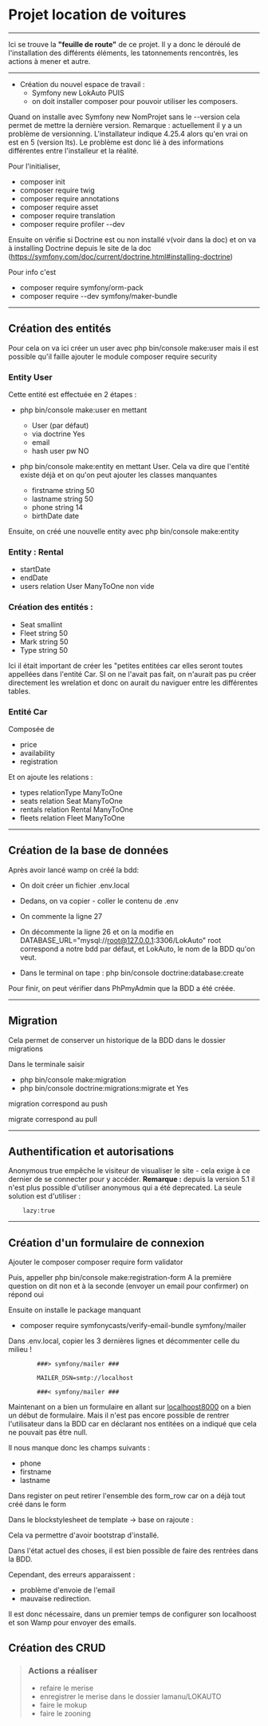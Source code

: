 # Projet location de voitures


***
Ici se trouve la **"feuille de route"** de ce projet.
Il y a donc le déroulé de l'installation des différents éléments, les tatonnements rencontrés, les actions à mener et autre.

***

  - Création du nouvel espace de travail :
       * Symfony new LokAuto 
            PUIS
       * on doit installer composer pour pouvoir utiliser les composers.

 Quand on installe avec Symfony new NomProjet sans le --version cela permet de mettre la dernière version.
Remarque : actuellement il y a un problème de versionning. L'installateur indique 
4.25.4 alors qu'en vrai on est en 5 (version lts). Le problème est donc lié à des informations différentes entre l'installeur et la réalité.
 
 Pour l'initialiser, 
 
- composer init
- composer require twig
- composer require annotations
- composer require asset
- composer require translation
- composer require profiler --dev

Ensuite on vérifie si Doctrine est ou non installé v(voir dans la doc) et on va à installing Doctrine depuis le site de la doc (https://symfony.com/doc/current/doctrine.html#installing-doctrine)

Pour info c'est
 - composer require symfony/orm-pack
 - composer require --dev symfony/maker-bundle

***

## Création des entités
Pour cela on va ici créer un user avec php bin/console make:user
mais il est possible qu'il faille ajouter le module composer require security


### Entity User
Cette entité est effectuée en 2 étapes :
 - php bin/console make:user
  en mettant
     * User (par défaut)
     * via doctrine Yes
     * email
     *  hash user pw NO
  
 - php bin/console make:entity
  en mettant User. Cela va dire que l'entité existe déjà et on qu'on peut ajouter les classes manquantes
    * firstname string 50
    * lastname string 50
    * phone string 14
    * birthDate date


Ensuite, on créé une nouvelle entity avec php bin/console make:entity

### Entity : Rental

- startDate
- endDate
- users relation  User ManyToOne non vide

### Création des entités :
 - Seat smallint
 - Fleet string 50
 - Mark string 50
 - Type string 50

Ici il était important de créer les "petites entitées car elles seront toutes appellées dans l'entité Car. SI on ne l'avait pas fait, on n'aurait pas pu créer directement les wrelation et donc on aurait du naviguer entre les différentes tables.

### Entité Car

Composée de
- price
- availability
- registration

Et on ajoute les relations :
 - types relationType ManyToOne
 - seats relation Seat ManyToOne
 - rentals relation Rental ManyToOne
 - fleets relation Fleet ManyToOne

***

## Création de la base de données

Après avoir lancé wamp on créé la bdd:

 - On doit créer un fichier .env.local
 - Dedans, on va copier - coller le contenu de .env
 - On commente la ligne 27
 - On décommente la ligne 26 et on la modifie en 
        DATABASE_URL="mysql://root@127.0.0.1:3306/LokAuto"
        root correspond a notre bdd par défaut, et LokAuto, le nom de la BDD qu'on veut.

 - Dans le terminal on tape :
        php bin/console doctrine:database:create

Pour finir, on peut vérifier dans PhPmyAdmin que la BDD a été créée.

***

## Migration

Cela permet de conserver un historique  de la BDD dans le dossier migrations

  Dans le terminale  saisir 
   - php bin/console make:migration
   - php bin/console doctrine:migrations:migrate et Yes

migration correspond au push  

migrate correspond au pull

***

## Authentification et autorisations


Anonymous true empêche le visiteur de visualiser le site - cela exige à ce dernier de se connecter pour y accéder.
**Remarque :** depuis la version 5.1 il n'est plus possible d'utiliser anonymous qui a été deprecated. La seule solution est d'utiliser :

        lazy:true



***

## Création d'un formulaire de connexion

Ajouter le composer
composer require form validator

Puis, appeller 
        php bin/console make:registration-form
A la première question on dit non
et à la seconde (envoyer un email pour confirmer) on répond oui


Ensuite on installe le package manquant

- composer require symfonycasts/verify-email-bundle symfony/mailer

Dans .env.local, copier les 3 dernières lignes et décommenter celle du milieu !


            ###> symfony/mailer ###

            MAILER_DSN=smtp://localhost

            ###< symfony/mailer ###


Maintenant on a bien un formulaire en allant sur [localhoost8000](http://localhost:8000/register) on a bien un début de formulaire.
Mais il n'est pas encore possible de rentrer l'utilisateur dans la BDD car en déclarant nos entitées on a indiqué que cela ne pouvait pas être null.

Il nous manque donc les champs suivants :
  - phone
  - firstname
  - lastname


Dans register on peut retirer l'ensemble des form_row car on a déjà tout créé dans le form



Dans le blockstylesheet de template -> base on rajoute :
<link href="https://cdn.jsdelivr.net/npm/bootstrap@5.0.2/dist/css/bootstrap.min.css" rel="stylesheet" integrity="sha384-EVSTQN3/azprG1Anm3QDgpJLIm9Nao0Yz1ztcQTwFspd3yD65VohhpuuCOmLASjC" crossorigin="anonymous">

Cela va permettre d'avoir bootstrap d'installé.

Dans l'état actuel des choses, il est bien possible de faire des rentrées dans la BDD.

Cependant, des erreurs apparaissent :
- problème d'envoie de l'email
- mauvaise redirection.

Il est donc nécessaire, dans un premier temps de configurer son localhoost et son Wamp pour envoyer des emails.



## Création des CRUD



>  ### Actions a réaliser
> -  refaire le merise
> -  enregistrer le merise dans le dossier lamanu/LOKAUTO
> -  faire le mokup
> -  faire le zooning
 
>